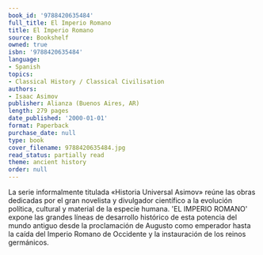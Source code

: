 ```yaml
---
book_id: '9788420635484'
full_title: El Imperio Romano
title: El Imperio Romano
source: Bookshelf
owned: true
isbn: '9788420635484'
language:
- Spanish
topics:
- Classical History / Classical Civilisation
authors:
- Isaac Asimov
publisher: Alianza (Buenos Aires, AR)
length: 279 pages
date_published: '2000-01-01'
format: Paperback
purchase_date: null
type: book
cover_filename: 9788420635484.jpg
read_status: partially read
theme: ancient history
order: null
---
```

La serie informalmente titulada «Historia Universal Asimov» reúne las obras dedicadas por el gran novelista y divulgador científico a la evolución política, cultural y material de la especie humana. 'EL IMPERIO ROMANO' expone las grandes líneas de desarrollo histórico de esta potencia del mundo antiguo desde la proclamación de Augusto como emperador hasta la caída del Imperio Romano de Occidente y la instauración de los reinos germánicos.

